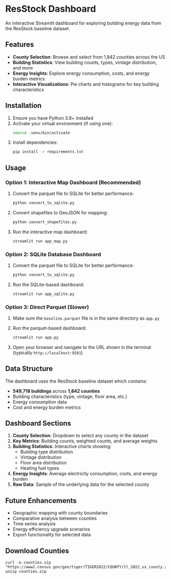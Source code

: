 # ResStock Dashboard

An interactive Streamlit dashboard for exploring building energy data from the ResStock baseline dataset.

## Features

- **County Selection**: Browse and select from 1,842 counties across the US
- **Building Statistics**: View building counts, types, vintage distribution, and more
- **Energy Insights**: Explore energy consumption, costs, and energy burden metrics
- **Interactive Visualizations**: Pie charts and histograms for key building characteristics

## Installation

1. Ensure you have Python 3.8+ installed
2. Activate your virtual environment (if using one):
   ```bash
   source .venv/bin/activate
   ```
3. Install dependencies:
   ```bash
   pip install -r requirements.txt
   ```

## Usage

### Option 1: Interactive Map Dashboard (Recommended)
1. Convert the parquet file to SQLite for better performance:
   ```bash
   python convert_to_sqlite.py
   ```
2. Convert shapefiles to GeoJSON for mapping:
   ```bash
   python convert_shapefiles.py
   ```
3. Run the interactive map dashboard:
   ```bash
   streamlit run app_map.py
   ```

### Option 2: SQLite Database Dashboard
1. Convert the parquet file to SQLite for better performance:
   ```bash
   python convert_to_sqlite.py
   ```
2. Run the SQLite-based dashboard:
   ```bash
   streamlit run app_sqlite.py
   ```

### Option 3: Direct Parquet (Slower)
1. Make sure the `baseline.parquet` file is in the same directory as `app.py`
2. Run the parquet-based dashboard:
   ```bash
   streamlit run app.py
   ```

3. Open your browser and navigate to the URL shown in the terminal (typically `http://localhost:8501`)

## Data Structure

The dashboard uses the ResStock baseline dataset which contains:
- **549,718 buildings** across **1,842 counties**
- Building characteristics (type, vintage, floor area, etc.)
- Energy consumption data
- Cost and energy burden metrics

## Dashboard Sections

1. **County Selection**: Dropdown to select any county in the dataset
2. **Key Metrics**: Building counts, weighted counts, and average weights
3. **Building Statistics**: Interactive charts showing:
   - Building type distribution
   - Vintage distribution
   - Floor area distribution
   - Heating fuel types
4. **Energy Insights**: Average electricity consumption, costs, and energy burden
5. **Raw Data**: Sample of the underlying data for the selected county

## Future Enhancements

- Geographic mapping with county boundaries
- Comparative analysis between counties
- Time series analysis
- Energy efficiency upgrade scenarios
- Export functionality for selected data 

## Download Counties

```
curl -o counties.zip "https://www2.census.gov/geo/tiger/TIGER2022/COUNTY/tl_2022_us_county.zip"
unzip counties.zip
```